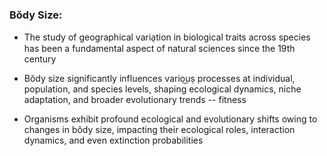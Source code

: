 ### Bŏdy Size:

- The study of geographical varia̖tion in biological traits across species has been a fundamental aspect of natural sciences since the 19th century

- Bŏdy size significantly influences vario͜uṣ processes at individual, population, and species levels, shaping ecological dynamics, niche adaptation, and broader evolutionary trends -- fitness

- Organisms exhibit profound ecological and evolutionary shifts owing to changes in bŏdy size, impacting their ecological roles, interaction dynamics, and even extinction probabilities